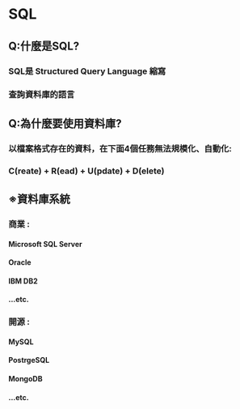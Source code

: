 # SQL
## Q:什麼是SQL?
### SQL是 Structured Query Language 縮寫
### 查詢資料庫的語言

## Q:為什麼要使用資料庫?
### 以檔案格式存在的資料，在下面4個任務無法規模化、自動化:
### C(reate) + R(ead) + U(pdate) + D(elete)

## ※資料庫系統
### 商業 : 
#### Microsoft SQL Server
#### Oracle
#### IBM DB2
#### ...etc.

### 開源 :
#### MySQL
#### PostrgeSQL
#### MongoDB
#### ...etc.
